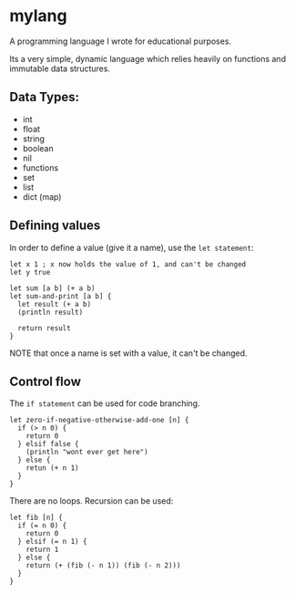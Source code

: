 # mylang

A programming language I wrote for educational purposes.

Its a very simple, dynamic language which relies heavily on functions and immutable data structures.

## Data Types:
- int
- float
- string
- boolean
- nil
- functions
- set
- list
- dict (map)

## Defining values
In order to define a value (give it a name), use the `let statement`:
```
let x 1 ; x now holds the value of 1, and can't be changed
let y true

let sum [a b] (+ a b)
let sum-and-print [a b] {
  let result (+ a b)
  (println result)

  return result
}
```

NOTE that once a name is set with a value, it can't be changed.

## Control flow
The `if statement` can be used for code branching.

```
let zero-if-negative-otherwise-add-one [n] {
  if (> n 0) {
    return 0
  } elsif false {
    (println "wont ever get here")
  } else {
    retun (+ n 1)
  }
}
```

There are no loops. Recursion can be used:
```
let fib [n] {
  if (= n 0) {
    return 0
  } elsif (= n 1) {
    return 1
  } else {
    return (+ (fib (- n 1)) (fib (- n 2)))
  }
}
```
